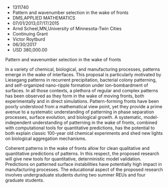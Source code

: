 
* 1311740
* Pattern and wavenumber selection in the wake of fronts
* DMS,APPLIED MATHEMATICS
* 07/01/2013,07/17/2015
* Arnd Scheel,MN,University of Minnesota-Twin Cities
* Continuing Grant
* Victor Roytburd
* 06/30/2017
* USD 380,000.00

Pattern and wavenumber selection in the wake of fronts

In a variety of chemical, biological, and manufacturing processes, patterns
emerge in the wake of interfaces. This proposal is particularly motivated by
Liesegang patterns in recurrent precipitation, bacterial colony patterning, and
self-organized nano-ripple formation under ion-bombardment of surfaces. In all
those contexts, a plethora of regular and complex patterns has been observed as
they form in the wake of moving fronts, both experimentally and in direct
simulations. Pattern-forming fronts have been poorly understood from a
mathematical view point, yet they provide a prime avenue to a systematic
understanding of patterning in phase separation processes, surface evolution,
and biological growth. A systematic, model-independent understanding of
patterning in the wake of fronts, combined with computational tools for
quantitative predictions, has the potential to both explain classic 100-year old
chemical experiments and shed new lights on biological aggregation mechanisms.

Coherent patterns in the wake of fronts allow for clean qualitative and
quantitative predictions of patterns. In this respect, the proposed research
will give new tools for quantitative, deterministic model validation.
Predictions on patterned surface instabilities have potentially high impact in
manufacturing processes. The educational aspect of the proposed research
involves undergraduate students during two summer REUs and four graduate
students.
